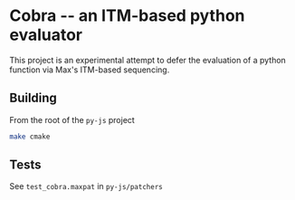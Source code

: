 # Cobra -- an ITM-based python evaluator

This project is an experimental attempt to defer the evaluation of a python function via Max's ITM-based sequencing.


## Building

From the root of the `py-js` project

```bash
make cmake
```


## Tests

See `test_cobra.maxpat` in `py-js/patchers`